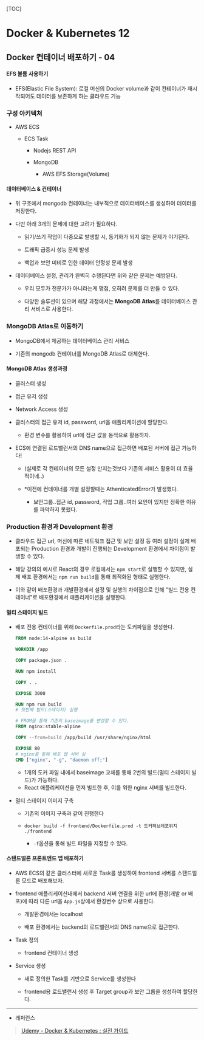 [TOC]

# Docker & Kubernetes 12

## Docker 컨테이너 배포하기 - 04

#### EFS 볼륨 사용하기

- EFS(Elastic File System): 로컬 머신의 Docker volume과 같이 컨테이너가 재시작되어도 데이터를 보존하게 하는 클라우드 기능

### 구성 아키텍쳐

- AWS ECS
  
  - ECS Task
    
    - Nodejs REST API
    
    - MongoDB
      
      - AWS EFS Storage(Volume)

#### 데이터베이스 & 컨테이너

- 위 구조에서 mongodb 컨테이너는 내부적으로 데이터베이스를 생성하여 데이터를 저장한다.

- 다만 아래 3개의 문제에 대한 고려가 필요하다.
  
  - 읽기/쓰기 작업이 다중으로 발생할 시, 동기화가 되지 않는 문제가 야기된다.
  
  - 트래픽 급증시 성능 문제 발생
  
  - 백업과 보안 미비로 인한 데이터 안정성 문제 발생

- 데이터베이스 설정, 관리가 완벽히 수행된다면 위와 같은 문제는 예방된다.
  
  - 우리 모두가 전문가가 아니라는게 맹점, 오히려 문제를 더 만들 수 있다.
  
  - 다양한 솔루션이 있으며 해당 과정에서는 **MongoDB Atlas**를 데이터베이스 관리 서비스로 사용한다.

### MongoDB Atlas로 이동하기

- MongoDB에서 제공하는 데이터베이스 관리 서비스

- 기존의 mongodb 컨테이너를 MongoDB Atlas로 대체한다.

#### MongoDB Atlas 생성과정

- 클러스터 생성

- 접근 유저 생성

- Network Access 생성

- 클러스터의 접근 유저 id, password, url을 애플리케이션에 할당한다.
  
  - 환경 변수를 활용하여 url에 접근 값을 동적으로 활용하자.

- ECS에 연결된 로드밸런서의 DNS name으로 접근하면 배포된 서버에 접근 가능하다!
  
  - (실제로 각 컨테이너의 모든 설정 만지는것보다 기존의 서비스 활용이 더 효율적이네..)
  
  - *이전에 컨테이너를 개별 설정할때는 AthenticatedError가 발생했다.
    
    - 보안그룹..접근 id, password, 작업 그룹..여러 요인이 있지만 정확한 이유를 파악하지 못했다.

### Production 환경과 Development 환경

- 클라우드 접근 url, 머신에 따른 네트워크 접근 및 보안 설정 등 여러 설정이 실제 배포되는 Production 환경과 개발이 진행되는 Development 환경에서 차이점이 발생할 수 있다. 

- 해당 강의의 예시로 React의 경우 로컬에서는 `npm start`로 실행할 수 있지만, 실제 배포 환경에서는 `npm run build`를 통해 최적화된 형태로 실행한다.

- 이와 같이 배포환경과 개발환경에서 설정 및 실행의 차이점으로 인해 "빌드 전용 컨테이너"로 배포환경에서 애플리케이션을 실행한다.

#### 멀티 스테이지 빌드

- 배포 전용 컨테이너를 위해 `Dockerfile.prod`라는 도커파일을 생성한다.
  
  ```dockerfile
  FROM node:14-alpine as build
  
  WORKDIR /app
  
  COPY package.json .
  
  RUN npm install
  
  COPY . .
  
  EXPOSE 3000
  
  RUN npm run build
  # 첫번째 빌드(스테이지) 실행
  
  # FROM을 통해 기존의 baseimage를 변경할 수 있다.
  FROM nginx:stable-alpine
  
  COPY --from=build /app/build /usr/share/nginx/html
  
  EXPOSE 80
  # nginx를 통해 배포 웹 서버 실
  CMD ["nginx", "-g", "daemon off;"]
  ```
  
  - 1개의 도커 파일 내에서 baseimage 교체를 통해 2번의 빌드(멀티 스테이지 빌드)가 가능하다.
  - React 애플리케이션을 먼저 빌드한 후, 이를 위한 nginx 서버를 빌드한다.

- 멀티 스테이지 이미지 구축
  
  - 기존의 이미지 구축과 같이 진행한다
  
  - `docker build -f frontend/Dockerfile.prod -t 도커허브레포위치 ./frontend`
    
    - `-f`옵션을 통해 빌드 파일을 지정할 수 있다.

#### 스탠드얼론 프론트엔드 앱 배포하기

- AWS ECS의 같은 클러스터에 새로운 Task를 생성하여 frontend 서버를 스탠드얼론 모드로 배포해보자.

- frontend 애플리케이션내에서 backend 서버 연결을 위한 url에 환경(개발 or 배포)에 따라 다른 url을 `App.js`상에서 환경변수 상으로 사용한다.
  
  - 개발환경에서는 localhost
  
  - 배포 환경에서는 backend의 로드밸런서의 DNS name으로 접근한다.

- Task 정의
  
  - frontend 컨테이너 생성

- Service 생성
  
  - 새로 정의한 Task를 기반으로 Service를 생성한다
  
  - frontend용 로드밸런서 생성 후 Target group과 보안 그룹을 생성하여 할당한다.

---

- 레퍼런스

> [Udemy - Docker & Kubernetes : 실전 가이드](https://www.udemy.com/course/docker-kubernetes-2022/)

